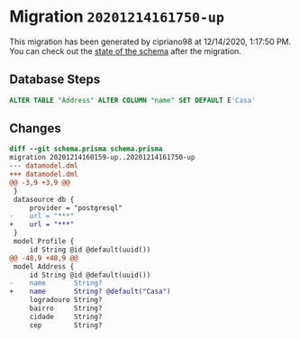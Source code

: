 # Migration `20201214161750-up`

This migration has been generated by cipriano98 at 12/14/2020, 1:17:50 PM.
You can check out the [state of the schema](./schema.prisma) after the migration.

## Database Steps

```sql
ALTER TABLE "Address" ALTER COLUMN "name" SET DEFAULT E'Casa'
```

## Changes

```diff
diff --git schema.prisma schema.prisma
migration 20201214160159-up..20201214161750-up
--- datamodel.dml
+++ datamodel.dml
@@ -3,9 +3,9 @@
 }
 datasource db {
     provider = "postgresql"
-    url = "***"
+    url = "***"
 }
 model Profile {
     id String @id @default(uuid())
@@ -48,9 +48,9 @@
 model Address {
     id String @id @default(uuid())
-    name       String?
+    name       String? @default("Casa")
     logradouro String?
     bairro     String?
     cidade     String?
     cep        String?
```


